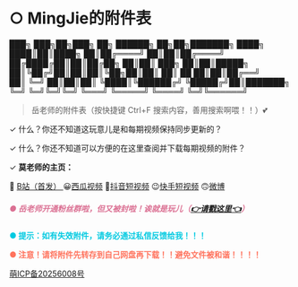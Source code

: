 # ○ MingJie的附件表


███╗   ███╗██╗███╗   ██╗ ██████╗           ██╗██╗███████╗
████╗ ████║██║████╗  ██║██╔════╝           ██║██║██╔════╝
██╔████╔██║██║██╔██╗ ██║██║  ███╗         ██║██║█████╗  
██║╚██╔╝██║██║██║╚██╗██║██║   ██║     ██   ██║██║██╔══╝  
██║ ╚═╝ ██║██║██║ ╚████║╚██████╔╝     ╚█████╔╝██║███████╗
╚═╝     ╚═╝╚═╝╚═╝  ╚═══╝ ╚═════╝       ╚════╝ ╚═╝╚══════╝






> 岳老师的附件表（按快捷键 Ctrl+F 搜索内容，善用搜索啊喂！！）💕

✓ 什么？你还不知道这玩意儿是和每期视频保持同步更新的？

✓ 什么？你还不知道可以方便的在这里查阅并下载每期视频的附件？

✓ **莫老师的主页：**

🙂 [B站（首发） ](https://space.bilibili.com/1995424953)  😀[西瓜视频](https://www.ixigua.com/home/303878777609358)  🤣[抖音短视频](https://v.douyin.com/MYjf1JM/)  😉[快手短视频](https://v.kuaishou.com/mRpRYy)  🙃[微博](https://weibo.com/u/7826133162)  

#####  <font color="#DB7093">● 岳老师开通粉丝群啦，但又被封啦！诶就是玩儿（[👉请戳这里👈](https://ooo.0x0.ooo/2024/05/04/OplMkB.jpg)）</font>


**<font color="#00CAE1">● 提示：如有失效附件，请务必通过私信反馈给我！！！</font>**

**<font color="#FF725C">● 注意！请将附件先转存到自己网盘再下载！！避免文件被和谐！！！！</font>**



<a href="https://icp.gov.moe/?keyword=20256008" target="_blank">萌ICP备20256008号</a>
